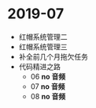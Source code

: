 # 2019-07

* 红帽系统管理二
* 红帽系统管理三
* 补全前几个月拖欠任务
* 代码精进之路
	* 06 **no 音频**
	* 07 **no 音频**
	* 08 **no 音频**
